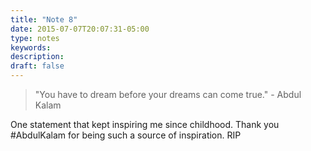 ```yaml
---
title: "Note 8"
date: 2015-07-07T20:07:31-05:00
type: notes
keywords:
description:
draft: false
---
```

[comment]: # (A note is any quick thought, quote, one-liners or a simple tweet. )

>"You have to dream before your dreams can come true." - Abdul Kalam

One statement that kept inspiring me since childhood.
Thank you #AbdulKalam for being such a source of inspiration. RIP
